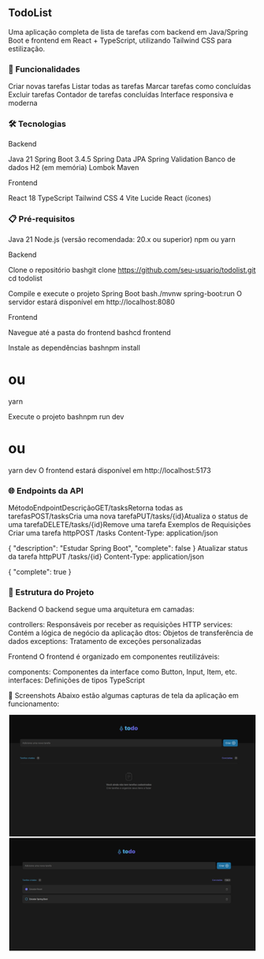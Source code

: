 ## TodoList
Uma aplicação completa de lista de tarefas com backend em Java/Spring Boot e frontend em React + TypeScript, utilizando Tailwind CSS para estilização.

### 🚀 Funcionalidades

Criar novas tarefas
Listar todas as tarefas
Marcar tarefas como concluídas
Excluir tarefas
Contador de tarefas concluídas
Interface responsiva e moderna

### 🛠️ Tecnologias
Backend

Java 21
Spring Boot 3.4.5
Spring Data JPA
Spring Validation
Banco de dados H2 (em memória)
Lombok
Maven

Frontend

React 18
TypeScript
Tailwind CSS 4
Vite
Lucide React (ícones)

### 📋 Pré-requisitos

Java 21
Node.js (versão recomendada: 20.x ou superior)
npm ou yarn

Backend

Clone o repositório
bashgit clone https://github.com/seu-usuario/todolist.git
cd todolist

Compile e execute o projeto Spring Boot
bash./mvnw spring-boot:run
O servidor estará disponível em http://localhost:8080

Frontend

Navegue até a pasta do frontend
bashcd frontend

Instale as dependências
bashnpm install
# ou
yarn

Execute o projeto
bashnpm run dev
# ou
yarn dev
O frontend estará disponível em http://localhost:5173

### 🌐 Endpoints da API
MétodoEndpointDescriçãoGET/tasksRetorna todas as tarefasPOST/tasksCria uma nova tarefaPUT/tasks/{id}Atualiza o status de uma tarefaDELETE/tasks/{id}Remove uma tarefa
Exemplos de Requisições
Criar uma tarefa
httpPOST /tasks
Content-Type: application/json

{
  "description": "Estudar Spring Boot",
  "complete": false
}
Atualizar status da tarefa
httpPUT /tasks/{id}
Content-Type: application/json

{
  "complete": true
}

### 📁 Estrutura do Projeto
Backend
O backend segue uma arquitetura em camadas:

controllers: Responsáveis por receber as requisições HTTP
services: Contém a lógica de negócio da aplicação
dtos: Objetos de transferência de dados
exceptions: Tratamento de exceções personalizadas

Frontend
O frontend é organizado em componentes reutilizáveis:

components: Componentes da interface como Button, Input, Item, etc.
interfaces: Definições de tipos TypeScript

📸 Screenshots
Abaixo estão algumas capturas de tela da aplicação em funcionamento:
<p align="center"> 
<img src="./screenshots/screenshot1.png" width="500">
<img src="./screenshots/screenshot2.png" width="500">
</p>
